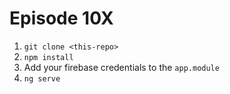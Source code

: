 # Episode 10X


1. `git clone <this-repo>` 
2. `npm install`
3.  Add your firebase credentials to the `app.module`
4. `ng serve`
